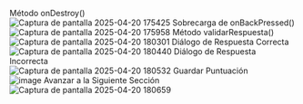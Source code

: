 Método onDestroy()  \
![Captura de pantalla 2025-04-20 175425](https://github.com/user-attachments/assets/0db82c61-b515-4859-9d9b-9c0afa1c65c2)
Sobrecarga de onBackPressed()  
![Captura de pantalla 2025-04-20 175958](https://github.com/user-attachments/assets/8fb92fd4-d7ba-4f6e-bbce-1dd1d22966eb)
Método validarRespuesta()  \
![Captura de pantalla 2025-04-20 180301](https://github.com/user-attachments/assets/a932b4fd-5a5f-4305-9666-1588169b2779)
Diálogo de Respuesta Correcta  \
![Captura de pantalla 2025-04-20 180440](https://github.com/user-attachments/assets/b29cf7d4-41a2-49b0-84d2-7e7006832bcc)
Diálogo de Respuesta Incorrecta  \
![Captura de pantalla 2025-04-20 180532](https://github.com/user-attachments/assets/38182a82-31bd-4838-85f2-6d84a50f1f3e)
Guardar Puntuación  \
![image](https://github.com/user-attachments/assets/88be66b7-6d2b-4a83-bf2b-b338146cb812)
Avanzar a la Siguiente Sección  \
![Captura de pantalla 2025-04-20 180659](https://github.com/user-attachments/assets/0c7eaf97-3495-4750-adac-26248c544518)
